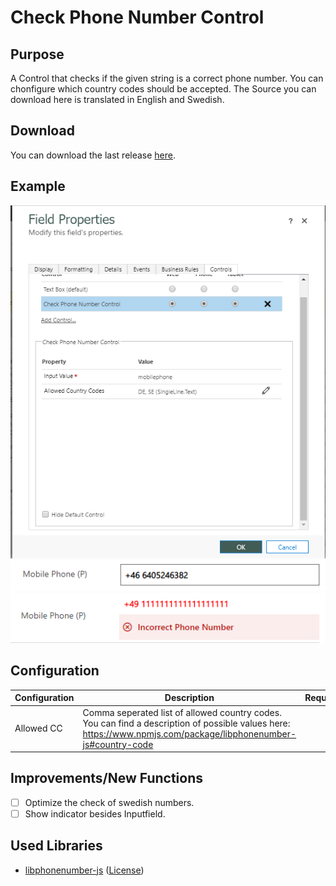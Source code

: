 # Check Phone Number Control
## Purpose
A Control that checks if the given string is a correct phone number. You can chonfigure which country codes should be accepted.
The Source you can download here is translated in English and Swedish.

## Download
You can download the last release [here](https://github.com/BenediktBergmann/PCF-Controls/releases).

## Example
![Configuration](/CheckPhoneNumberControl/Screenshots/Configuration.png)
![CorrectSSSN](/CheckPhoneNumberControl/Screenshots/Correct.png)
![IncorrectSSSN](/CheckPhoneNumberControl/Screenshots/Incorrect.png)

## Configuration
Configuration | Description | Required
------------ | ------------- | -------------
Allowed CC | Comma seperated list of allowed country codes. You can find a description of possible values here: https://www.npmjs.com/package/libphonenumber-js#country-code | 

## Improvements/New Functions
- [ ] Optimize the check of swedish numbers.
- [ ] Show indicator besides Inputfield.

## Used Libraries
- [libphonenumber-js](https://www.npmjs.com/package/libphonenumber-js) ([License](https://github.com/catamphetamine/libphonenumber-js/blob/HEAD/LICENSE))
